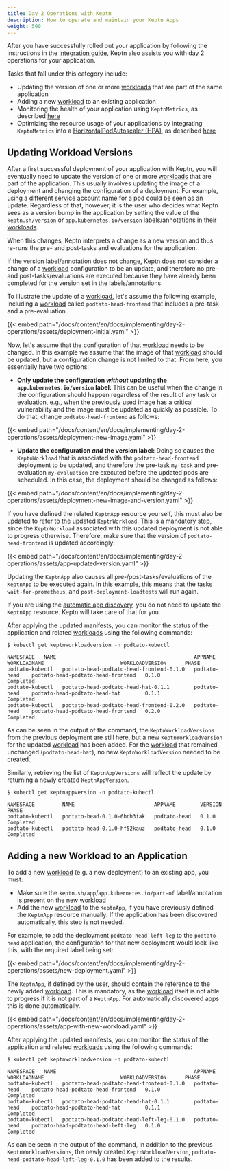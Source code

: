 ```yaml
---
title: Day 2 Operations with Keptn
description: How to operate and maintain your Keptn Apps
weight: 500
---
```


After you have successfully rolled out your application by following
the instructions in the [integration guide](../integrate),
Keptn also assists you with day 2 operations for your application.

Tasks that fall under this category include:

* Updating the version of one or more [workloads](https://kubernetes.io/docs/concepts/workloads/)
that are part of the same application
* Adding a new [workload](https://kubernetes.io/docs/concepts/workloads/) to an existing application
* Monitoring the health of your application using `KeptnMetrics`, as described [here](../evaluatemetrics/)
* Optimizing the resource usage of your applications by integrating
`KeptnMetrics` into a
[HorizontalPodAutoscaler (HPA)](https://kubernetes.io/docs/tasks/run-application/horizontal-pod-autoscale/),
as described [here](../evaluatemetrics/#using-the-horizontalpodautoscaler)

## Updating Workload Versions

After a first successful deployment of your application with Keptn,
you will eventually need to update the version of one or
more [workloads](https://kubernetes.io/docs/concepts/workloads/) that are part of the application.
This usually involves updating the image of a deployment
and changing the configuration of a deployment.
For example, using a different service account name for a pod
could be seen as an update.
Regardless of that, however, it is the user who decides what Keptn
sees as a version bump in the application by setting the value of
the `keptn.sh/version` or `app.kubernetes.io/version` labels/annotations
in their [workloads](https://kubernetes.io/docs/concepts/workloads/).

When this changes, Keptn interprets a change as a new version
and thus re-runs the pre- and post-tasks and evaluations for the application.

If the version label/annotation does not change, Keptn does not consider
a change of a [workload](https://kubernetes.io/docs/concepts/workloads/) configuration to be an update,
and therefore no pre- and post-tasks/evaluations are executed because they have already been
completed for the version set in the labels/annotations.

To illustrate the update of a [workload](https://kubernetes.io/docs/concepts/workloads/),
let's assume the following example, including
a [workload](https://kubernetes.io/docs/concepts/workloads/) called `podtato-head-frontend` that includes a pre-task and
a pre-evaluation.

{{< embed path="/docs/content/en/docs/implementing/day-2-operations/assets/deployment-initial.yaml" >}}

Now, let's assume that the configuration of that [workload](https://kubernetes.io/docs/concepts/workloads/) needs to be changed.
In this example we assume that the image of that [workload](https://kubernetes.io/docs/concepts/workloads/)
should be updated, but a configuration change is not limited to that.
From here, you essentially have two options:

* **Only update the configuration *without* updating the `app.kubernetes.io/version`
label:** This can be useful when the change in the configuration should happen regardless
of the result of any task or evaluation, e.g., when the previously used image has a critical vulnerability
and the image must be updated as quickly as possible.
To do that, change `podtato-head-frontend` as follows:

{{< embed path="/docs/content/en/docs/implementing/day-2-operations/assets/deployment-new-image.yaml" >}}

* **Update the configuration *and* the version label:**
   Doing so causes the `KeptnWorkload` that is associated
    with the `podtato-head-frontend` deployment to be updated,
    and therefore the pre-task `my-task` and pre-evaluation `my-evaluation`
    are executed before the updated pods are scheduled.
In this case, the deployment should be changed as follows:

{{< embed path="/docs/content/en/docs/implementing/day-2-operations/assets/deployment-new-image-and-version.yaml" >}}

If you have defined the related `KeptnApp` resource yourself,
this must also be updated to refer to the updated `KeptnWorkload`.
This is a mandatory step, since the `KeptnWorkload` associated with
this updated deployment is not able to progress otherwise.
Therefore, make sure that the version of `podtato-head-frontend`
is updated accordingly:

{{< embed path="/docs/content/en/docs/implementing/day-2-operations/assets/app-updated-version.yaml" >}}

Updating the `KeptnApp` also causes all pre-/post-tasks/evaluations
of the `KeptnApp` to be executed again.
In this example, this means that the tasks `wait-for-prometheus`,
and `post-deployment-loadtests` will run again.

If you are using the [automatic app discovery](../integrate#use-keptn-automatic-app-discovery),
you do not need to update the `KeptnApp` resource.
Keptn will take care of that for you.

After applying the updated manifests, you can monitor the status
of the application and related [workloads](https://kubernetes.io/docs/concepts/workloads/) using the following commands:

```shell
$ kubectl get keptnworkloadversion -n podtato-kubectl

NAMESPACE   NAME                                             APPNAME         WORKLOADNAME                         WORKLOADVERSION      PHASE
podtato-kubectl   podtato-head-podtato-head-frontend-0.1.0   podtato-head    podtato-head-podtato-head-frontend   0.1.0                Completed
podtato-kubectl   podtato-head-podtato-head-hat-0.1.1        podtato-head    podtato-head-podtato-head-hat        0.1.1                Completed
podtato-kubectl   podtato-head-podtato-head-frontend-0.2.0   podtato-head    podtato-head-podtato-head-frontend   0.2.0                Completed
```

As can be seen in the output of the command, the `KeptnWorkloadVersions` from the previous deployment
are still here, but a new `KeptnWorkloadVersion` for the updated [workload](https://kubernetes.io/docs/concepts/workloads/)
has been added.
For the [workload](https://kubernetes.io/docs/concepts/workloads/) that
remained unchanged (`podtato-head-hat`), no new `KeptnWorkloadVersion` needed to be created.

Similarly, retrieving the list of `KeptnAppVersions` will reflect the update by
returning a newly created `KeptnAppVersion`.

```shell
$ kubectl get keptnappversion -n podtato-kubectl

NAMESPACE         NAME                          APPNAME        VERSION   PHASE
podtato-kubectl   podtato-head-0.1.0-6bch3iak   podtato-head   0.1.0     Completed
podtato-kubectl   podtato-head-0.1.0-hf52kauz   podtato-head   0.1.0     Completed
```

## Adding a new Workload to an Application

To add a new [workload](https://kubernetes.io/docs/concepts/workloads/) (e.g. a new deployment) to an existing app,
you must:

* Make sure the
`keptn.sh/app`/`app.kubernetes.io/part-of` label/annotation is present
on the new [workload](https://kubernetes.io/docs/concepts/workloads/)
* Add the new [workload](https://kubernetes.io/docs/concepts/workloads/) to the `KeptnApp`,
if you have previously defined the `KeptnApp` resource manually.
If the application has been discovered automatically, this step is not needed.

For example, to add the deployment `podtato-head-left-leg` to the
`podtato-head` application, the configuration for that new deployment
would look like this, with the required label being set:

{{< embed path="/docs/content/en/docs/implementing/day-2-operations/assets/new-deployment.yaml" >}}

The `KeptnApp`, if defined by the user, should contain the
reference to the newly added [workload](https://kubernetes.io/docs/concepts/workloads/).
This is mandatory, as the [workload](https://kubernetes.io/docs/concepts/workloads/) itself is not able to
progress if it is not part of a `KeptnApp`.
For automatically discovered apps this is done
automatically.

{{< embed path="/docs/content/en/docs/implementing/day-2-operations/assets/app-with-new-workload.yaml" >}}

After applying the updated manifests, you can monitor the status
of the application and related [workloads](https://kubernetes.io/docs/concepts/workloads/) using the following commands:

```shell
$ kubectl get keptnworkloadversion -n podtato-kubectl

NAMESPACE   NAME                                             APPNAME         WORKLOADNAME                         WORKLOADVERSION      PHASE
podtato-kubectl   podtato-head-podtato-head-frontend-0.1.0   podtato-head    podtato-head-podtato-head-frontend   0.1.0                Completed
podtato-kubectl   podtato-head-podtato-head-hat-0.1.1        podtato-head    podtato-head-podtato-head-hat        0.1.1                Completed
podtato-kubectl   podtato-head-podtato-head-left-leg-0.1.0   podtato-head    podtato-head-podtato-head-left-leg   0.1.0                Completed
```

As can be seen in the output of the command, in addition
to the previous `KeptnWorkloadVersions`, the newly created
`KeptnWorkloadVersion`, `podtato-head-podtato-head-left-leg-0.1.0` has been added
to the results.

